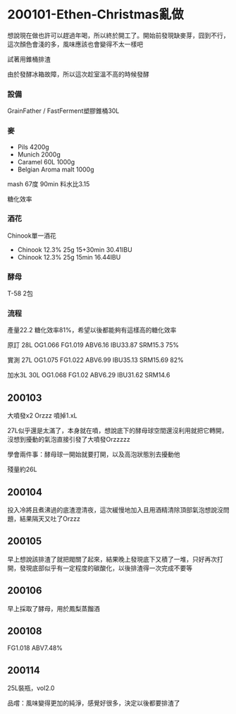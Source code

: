# 200101-Ethen-Christmas亂做

想說現在做也許可以趕過年喝，所以終於開工了。開始前發現缺麥芽，囧到不行，這次顏色會淺的多，風味應該也會變得不太一樣吧

試著用錐桶排渣

由於發酵冰箱故障，所以這次趁室溫不高的時候發酵

### 設備

GrainFather / FastFerment塑膠錐桶30L

### 麥

* Pils 4200g
* Munich 2000g
* Caramel 60L 1000g
* Belgian Aroma malt 1000g

mash 67度 90min 料水比3.15

糖化效率

### 酒花

Chinook單一酒花 

* Chinook 12.3% 25g 15+30min 30.41IBU
* Chinook 12.3% 25g 15min 16.44IBU

### 酵母

T-58 2包	

### 流程

產量22.2 糖化效率81%，希望以後都能夠有這樣高的糖化效率

原訂 28L OG1.066 FG1.019 ABV6.16 IBU33.87 SRM15.3 75%

實測 27L OG1.075 FG1.022 ABV6.99 IBU35.13 SRM15.69 82%

加水3L 30L OG1.068 FG1.02 ABV6.29 IBU31.62 SRM14.6

## 200103

大噴發x2 Orzzz  噴掉1.xL

27L似乎還是太滿了，本身就在噴，想說底下的酵母球空間還沒利用就把它轉開，沒想到擾動的氣泡直接引發了大噴發Orzzzzz 

學會兩件事：酵母球一開始就要打開，以及高泡狀態別去擾動他

殘量約26L

## 200104

投入冷將且煮沸過的底渣澄清夜，這次緩慢地加入且用酒精清除頂部氣泡想說沒問題，結果隔天又吐了Orzzz

## 200105

早上想說該排渣了就把閥關了起來，結果晚上發現底下又積了一堆，只好再次打開，發現底部似乎有一定程度的碳酸化，以後排渣得一次完成不要等

## 200106

早上採取了酵母，用於鳳梨蒸餾酒

## 200108

FG1.018 ABV7.48% 

## 200114 

25L裝瓶，vol2.0

品嚐：風味變得更加的純淨，感覺好很多，決定以後都要排渣了
